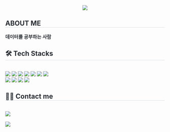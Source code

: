 <div align= "center">
    <img src="https://capsule-render.vercel.app/api?type=waving&color=15f42f&height=120&text=&animation=&fontColor=000000&fontSize=60" />
    </div>
    <div style="text-align: left;"> 
    <h2 style="border-bottom: 1px solid #d8dee4; color: #282d33;"> ABOUT ME </h2>  
    <div style="font-weight: 700; font-size: 15px; text-align: left; color: #282d33;"> 데이터를 공부하는 사람 </div> 
    </div>
    <div style="text-align: left;">
    <h2 style="border-bottom: 1px solid #d8dee4; color: #282d33;"> 🛠️ Tech Stacks </h2> <br> 
    <div style="margin: ; text-align: left;" "text-align: left;"> <img src="https://img.shields.io/badge/MySQL-4479A1?style=for-the-badge&logo=MySQL&logoColor=white">
          <img src="https://img.shields.io/badge/Linux-FCC624?style=for-the-badge&logo=Linux&logoColor=white">
          <img src="https://img.shields.io/badge/Tensorflow-FF6F00?style=for-the-badge&logo=Tensorflow&logoColor=white">
          <img src="https://img.shields.io/badge/PyTorch-EE4C2C?style=for-the-badge&logo=PyTorch&logoColor=white">
          <img src="https://img.shields.io/badge/Python-3776AB?style=for-the-badge&logo=Python&logoColor=white">
          <img src="https://img.shields.io/badge/scikit_learn-F7931E?style=for-the-badge&logo=scikit-learn&logoColor=white">
          <img src="https://img.shields.io/badge/OpenCV-27338e?style=for-the-badge&logo=OpenCV&logoColor=white">
          <br/><img src="https://img.shields.io/badge/Apache_Spark-FFFFFF?style=for-the-badge&logo=apachespark&logoColor=#E35A16">
          <img src="https://img.shields.io/badge/Github-181717?style=for-the-badge&logo=Github&logoColor=white">
          <img src="https://img.shields.io/badge/Databricks-FF3621?style=for-the-badge&logo=Databricks&logoColor=white">
          <img src="https://img.shields.io/badge/Streamlit-FF4B4B?style=for-the-badge&logo=Streamlit&logoColor=white">
          </div>
    </div>
    <div style="text-align: left;">
    <h2 style="border-bottom: 1px solid #d8dee4; color: #282d33;"> 🧑‍💻 Contact me </h2> <br> 
    <div style="text-align: left;"> <a href=mailto:imhs1248@gmail.com> <img src="https://img.shields.io/badge/Gmail-EA4335?style=for-the-badge&logo=Gmail&logoColor=white&link=mailto:imhs1248@gmail.com"> </a>
          </div>  <br> 
    <div style="text-align: left;"> <a href="https://hits.seeyoufarm.com"> <img src="https://hits.seeyoufarm.com/api/count/incr/badge.svg?url=https%3A%2F%2Fgithub.com%2Fimhs94%2F&count_bg=%23000000&title_bg=%23000000&icon=github.svg&icon_color=%23FFFFFF&title=GitHub&edge_flat=false"/></a>
       </div> 
    </div>
    <div style="text-align: left;"> 

    
